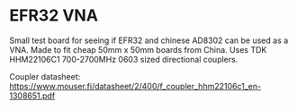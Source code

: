 # EFR32 VNA
Small test board for seeing if EFR32 and chinese AD8302 can be used as a VNA. 
Made to fit  cheap 50mm x 50mm boards from China.
Uses TDK HHM22106C1 700-2700MHz 0603 sized directional couplers. 
 
Coupler datasheet:
https://www.mouser.fi/datasheet/2/400/f_coupler_hhm22106c1_en-1308651.pdf